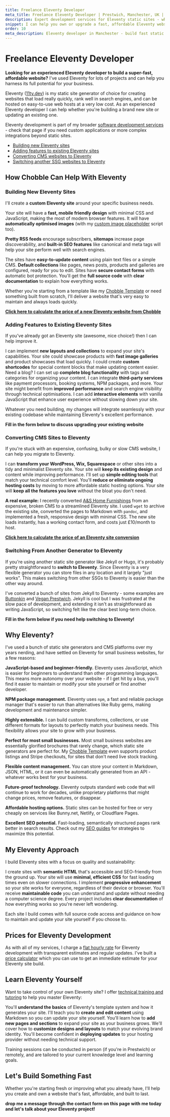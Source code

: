 ```yaml
---
title: Freelance Eleventy Developer
meta_title: Freelance Eleventy Developer | Prestwich, Manchester, UK | Chobble
description: Expert development services for Eleventy static sites - whether building new sites or adding features to existing websites
snippet: I can help you own or upgrade a fast, affordable Eleventy website
order: 10
meta_description: Eleventy developer in Manchester - build fast static sites, convert from WordPress/Wix, add features - transparent pricing - you get all the code
---
```


# Freelance Eleventy Developer

**Looking for an experienced Eleventy developer to build a super-fast, affordable website?** I've used Eleventy for lots of projects and can help you harness its full potential for your business.

Eleventy ([11ty.dev](https://www.11ty.dev/)) is my static site generator of choice for creating websites that load really quickly, rank well in search engines, and can be hosted on easy-to-use web hosts at a very low cost. As an experienced Eleventy developer I can help whether you're building a brand new site or updating an existing one.

Eleventy development is part of my broader [software development services](/services/software-developer/) - check that page if you need custom applications or more complex integrations beyond static sites.

- [Building new Eleventy sites](#building)
- [Adding features to existing Eleventy sites](#adding)
- [Converting CMS websites to Eleventy](#converting)
- [Switching another SSG websites to Eleventy](#switching)

## How Chobble Can Help With Eleventy

<div class="card margins" id="building">

### Building New Eleventy Sites

I'll create a **custom Eleventy site** around your specific business needs.

Your site will have a **fast, mobile friendly design** with minimal CSS and JavaScript, making the most of modern browser features. It will have **automatically optimised images** (with my [custom image placeholder](https://blog.chobble.com/blog/25-04-16-adding-base64-image-backgrounds-to-eleventy-img/) script too).

**Pretty RSS feeds** encourage subscribers, **sitemaps** increase page discoverability, and **built-in SEO features** like canonical and meta tags will help your site perform well with search engines.

The sites have **easy-to-update content** using plain text files or a simple CMS. **Default collections** like pages, news posts, products and galleries are configured, ready for you to edit. Sites have **secure contact forms** with automatic bot protection. You'll get the **full source code** with **clear documentation** to explain how everything works.

Whether you're starting from a template like my [Chobble Template](/services/chobble-template/) or need something built from scratch, I'll deliver a website that's very easy to maintain and always loads quickly.

**[Click here to calculate the price of a new Eleventy website from Chobble](/price-calculator/)**

</div>

<div class="card margins" id="adding">

### Adding Features to Existing Eleventy Sites

If you've already got an Eleventy site (awesome, nice choice!) then I can help improve it.

I can implement **new layouts and collections** to expand your site's capabilities. Your site could showcase products with **fast image galleries** and product showcases that load quickly. I could create **custom shortcodes** for special content blocks that make updating content easier. Need a blog? I can set up **complete blog functionality** with tags and categories for organizing your content. I can integrate **third-party services** like payment processors, booking systems, NPM packages, and more. Your site might benefit from **improved performance** and search engine visibility through technical optimisations. I can add **interactive elements** with vanilla JavaScript that enhance user experience without slowing down your site.

Whatever you need building, my changes will integrate seamlessly with your existing codebase while maintaining Eleventy's excellent performance.

**Fill in the form below to discuss upgrading your existing website**

</div>

<div class="card margins" id="converting">

### Converting CMS Sites to Eleventy

If you're stuck with an expensive, confusing, bulky or slow CMS website, I can help you migrate to Eleventy.

I can **transform your WordPress, Wix, Squarespace** or other sites into a tidy and minimalist Eleventy site. Your site will **keep its existing design** and content while improving performance. I'll set up **simple editing tools** that match your technical comfort level. You'll **reduce or eliminate ongoing hosting costs** by moving to more affordable static hosting options. Your site will **keep all the features you love** without the bloat you don't need.

**A real example:** I recently converted [A&S Home Furnishings](/examples/as-home-furnishings) from an expensive, broken CMS to a streamlined Eleventy site. I used `wget` to archive the existing site, converted the pages to Markdown with `pandoc`, and implemented a fresh, responsive design with minimal CSS. The new site loads instantly, has a working contact form, and costs just £10/month to host.

**[Click here to calculate the price of an Eleventy site conversion](/price-calculator/)**

</div>

<div class="card margins" id="switching">

### Switching From Another Generator to Eleventy

If you're using another static site generator like Jekyll or Hugo, it's probably pretty straightforward to **switch to Eleventy**. Since Eleventy is a very flexible generator you can store files in any location and it largely "just works". This makes switching from other SSGs to Eleventy is easier than the other way around.

I've converted a bunch of sites from Jekyll to Eleventy - some examples are [Buttonkin](/examples/button-kin) and [Vegan Prestwich](/examples/vegan-prestwich/). Jekyll is cool but I was frustrated at the slow pace of development, and extending it isn't as straightforward as writing JavaScript, so switching felt like the clear best long-term choice.

**Fill in the form below if you need help switching to Eleventy!**

</div>

## Why Eleventy?

I've used a bunch of static site generators and CMS platforms over my years nerding, and have settled on Eleventy for small business websites, for a few reasons:

**JavaScript-based and beginner-friendly.** Eleventy uses JavaScript, which is easier for beginners to understand than other programming languages. This means more autonomy over your website - if I get hit by a bus, you'll find it easier to maintain or modify your site yourself or find another developer.

**NPM package management.** Eleventy uses `npm`, a fast and reliable package manager that's easier to run than alternatives like Ruby gems, making development and maintenance simpler.

**Highly extensible.** I can build custom transforms, collections, or use different formats for layouts to perfectly match your business needs. This flexibility allows your site to grow with your business.

**Perfect for most small businesses.** Most small business websites are essentially glorified brochures that rarely change, which static site generators are perfect for. My [Chobble Template](/services/chobble-template/) even supports product listings and Stripe checkouts, for sites that don't need live stock tracking.

**Flexible content management.** You can store your content in Markdown, JSON, HTML, or it can even be automatically generated from an API - whatever works best for your business.

**Future-proof technology.** Eleventy outputs standard web code that will continue to work for decades, unlike proprietary platforms that might change prices, remove features, or disappear.

**Affordable hosting options.** Static sites can be hosted for free or very cheaply on services like Bunny.net, Netlify, or Cloudflare Pages.

**Excellent SEO potential.** Fast-loading, semantically structured pages rank better in search results. Check out my [SEO guides](/guides/) for strategies to maximize this potential.

## My Eleventy Approach

I build Eleventy sites with a focus on quality and sustainability:

I create sites with **semantic HTML** that's accessible and SEO-friendly from the ground up. Your site will use **minimal, efficient CSS** for fast loading times even on slower connections. I implement **progressive enhancement** so your site works for everyone, regardless of their device or browser. You'll receive **maintainable code** you can understand and update without needing a computer science degree. Every project includes **clear documentation** of how everything works so you're never left wondering.

Each site I build comes with full source code access and guidance on how to maintain and update your site yourself if you choose to.

## Prices for Eleventy Development

As with all of my services, I charge a [flat hourly rate](/prices/) for Eleventy development with transparent estimates and regular updates. I've built a [price calculator](/price-calculator/) which you can use to get an immediate estimate for your Eleventy site build.

## Learn Eleventy Yourself

Want to take control of your own Eleventy site? I offer [technical training and tutoring](/services/technical-advice/) to help you master Eleventy:

You'll **understand the basics** of Eleventy's template system and how it generates your site. I'll teach you to **create and edit content** using Markdown so you can update your site yourself. You'll learn how to **add new pages and sections** to expand your site as your business grows. We'll cover how to **customize designs and layouts** to match your evolving brand identity. You'll become confident in **deploying updates** to your hosting provider without needing technical support.

Training sessions can be conducted in person (if you're in Prestwich) or remotely, and are tailored to your current knowledge level and learning goals.

## Let's Build Something Fast

Whether you're starting fresh or improving what you already have, I'll help you create and own a website that's fast, affordable, and built to last.

**drop me a message through the contact form on this page with me today and let's talk about your Eleventy project!**
